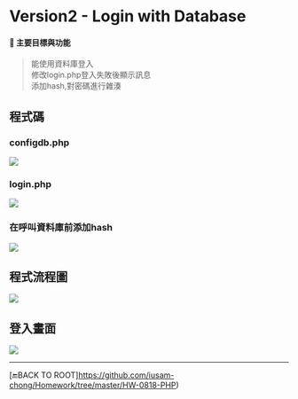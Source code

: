 # Version2 - Login with Database

####  :pushpin: 主要目標與功能
> 能使用資料庫登入 <br>
> 修改login.php登入失敗後顯示訊息 <br>
> 添加hash,對密碼進行雜湊

## 程式碼

### configdb.php
![](https://i.imgur.com/NKGX8sh.png)

### login.php
![](https://i.imgur.com/HyHbxaV.png)

### 在呼叫資料庫前添加hash
![](https://i.imgur.com/i7IPDuP.png)


## 程式流程圖
![](https://i.imgur.com/m5Ny0ga.png)

## 登入畫面
![](https://i.imgur.com/hgtlBn3.png)

---
[:end:BACK TO ROOT]https://github.com/iusam-chong/Homework/tree/master/HW-0818-PHP)
